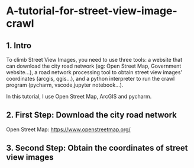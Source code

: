 # A-tutorial-for-street-view-image-crawl

## 1. Intro
   To climb Street View Images, you need to use three tools: a website that can download the city road network (eg: Open Street Map, Government website...), a road network processing tool to obtain street view images' coordinates (arcgis, qgis...), and a python interpreter to run the crawl program (pycharm, vscode,jupyter notebook...).  
   
   In this tutorial, I use Open Street Map, ArcGIS and pycharm. 

## 2. First Step: Download the city road network
  Open Street Map: https://www.openstreetmap.org/ 

## 3. Second Step: Obtain the coordinates of street view images 
   
